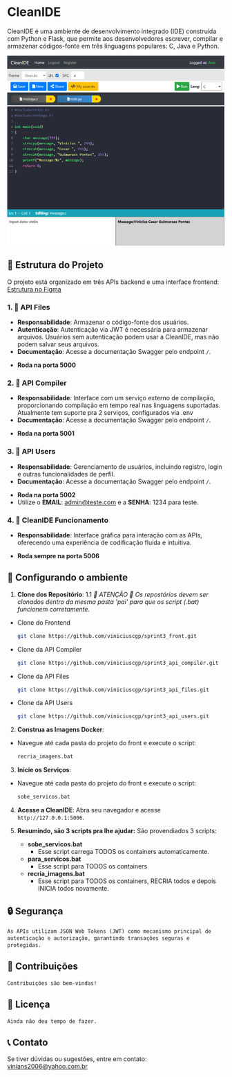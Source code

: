 # CleanIDE

CleanIDE é uma ambiente de desenvolvimento integrado (IDE) construída com Python e Flask, que permite aos desenvolvedores escrever, compilar e armazenar códigos-fonte em três linguagens populares: C, Java e Python.

![Imagem da Interface](https://github.com/viniciuscgp/sprint3_front/blob/main/app/static/images/clean_ide.png) 

## 📁 Estrutura do Projeto

O projeto está organizado em três APIs backend e uma interface frontend:
[Estrutura no Figma](https://www.figma.com/file/JJIe2fnt54zFJec0kABbbL/CleanIDE?type=design&node-id=0%3A1&mode=design&t=iXowJw1r0zspK2bS-1)

### 1. 📂 API Files

- **Responsabilidade**: Armazenar o código-fonte dos usuários.
- **Autenticação**: Autenticação via JWT é necessária para armazenar arquivos. Usuários sem autenticação podem usar a CleanIDE, mas não podem salvar seus arquivos.
- **Documentação**: Acesse a documentação Swagger pelo endpoint `/`. 
+ **Roda na porta 5000**

### 2. 📂 API Compiler

- **Responsabilidade**: Interface com um serviço externo de compilação, proporcionando compilação em tempo real nas linguagens suportadas. Atualmente tem suporte pra 2 serviços, configurados via .env
- **Documentação**: Acesse a documentação Swagger pelo endpoint `/`. 
+ **Roda na porta 5001**

### 3. 📂 API Users

- **Responsabilidade**: Gerenciamento de usuários, incluindo registro, login e outras funcionalidades de perfil.
- **Documentação**: Acesse a documentação Swagger pelo endpoint `/`. 
+ **Roda na porta 5002**
+ Utilize o **EMAIL**: admin@teste.com e a **SENHA**: 1234 para teste.
### 4. 📂 CleanIDE Funcionamento

- **Responsabilidade**: Interface gráfica para interação com as APIs, oferecendo uma experiência de codificação fluída e intuitiva. 
+ **Roda sempre na porta 5006**

## 🚀 Configurando o ambiente
1. **Clone dos Repositório**:
1.1 *🚨 ATENÇÃO 🚨 Os repostóríos devem ser clonados dentro da mesma pasta 'pai' para que os script (.bat) funcionem corretamente.*
+ Clone do Frontend
   ```bash
   git clone https://github.com/viniciuscgp/sprint3_front.git

+ Clone da API Compiler   
    ```bash
    git clone https://github.com/viniciuscgp/sprint3_api_compiler.git
    ```

+ Clone da API Files
    ```bash
    git clone https://github.com/viniciuscgp/sprint3_api_files.git
    ```

+ Clone da API Users
    ```bash
    git clone https://github.com/viniciuscgp/sprint3_api_users.git
    ```

2. **Construa as Imagens Docker**:
+ Navegue até cada pasta do projeto do front e execute o script:
    ```bash
    recria_imagens.bat
    ```
3. **Inicie os Serviços**:
+ Navegue até cada pasta do projeto do front e execute o script:
    ```bash
    sobe_servicos.bat
    ```

4. **Acesse a CleanIDE**:
    Abra seu navegador e acesse `http://127.0.0.1:5006`.

6. **Resumindo, são 3 scripts pra lhe ajudar:**
    São provendiados 3 scripts:
    - **sobe_servicos.bat**
        + Esse script carrega TODOS os containers automaticamente. 
    - **para_servicos.bat**
        + Esse script para TODOS os containers
    - **recria_imagens.bat**
        + Esse script para TODOS os containers, RECRIA todos e depois INICIA todos novamente.

## 🔒 Segurança

    As APIs utilizam JSON Web Tokens (JWT) como mecanismo principal de autenticação e autorização, garantindo transações seguras e protegidas.

## 🤝 Contribuições

    Contribuições são bem-vindas! 

## 📜 Licença

    Ainda não deu tempo de fazer.

## 📞 Contato

Se tiver dúvidas ou sugestões, entre em contato: [vinians2006@yahoo.com.br](mailto:vinians2006@yahoo.com.br)

